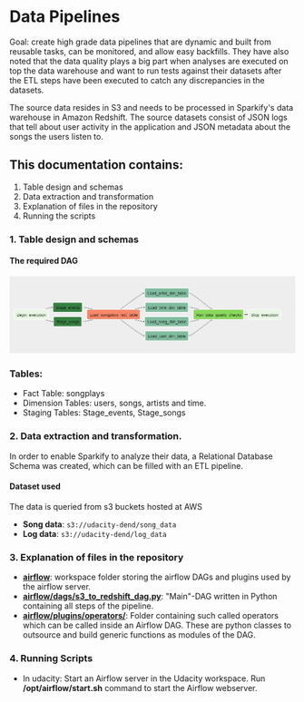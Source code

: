 # Data Pipelines

Goal: create high grade data pipelines that are dynamic and built from reusable tasks, can be monitored, and allow easy backfills. They have also noted that the data quality plays a big part when analyses are executed on top the data warehouse and want to run tests against their datasets after the ETL steps have been executed to catch any discrepancies in the datasets.

The source data resides in S3 and needs to be processed in Sparkify's data warehouse in Amazon Redshift. The source datasets consist of JSON logs that tell about user activity in the application and JSON metadata about the songs the users listen to.

## This documentation contains:

1. Table design and schemas
2. Data extraction and transformation
3. Explanation of files in the repository
4. Running the scripts

### 1. Table design and schemas
#### The required DAG

<img src="./images/airflow_dag.JPG?raw=true" width="800" />

### Tables:
- Fact Table: songplays
- Dimension Tables: users, songs, artists and time.
- Staging Tables: Stage_events, Stage_songs


### 2. Data extraction and transformation.

In order to enable Sparkify to analyze their data, a Relational Database Schema was created, which can be filled with an ETL pipeline.

#### Dataset used

The data is queried from s3 buckets hosted at AWS

* **Song data**: ```s3://udacity-dend/song_data```
* **Log data**: ```s3://udacity-dend/log_data```

### 3. Explanation of files in the repository

* **[airflow](airflow)**: workspace folder storing the airflow DAGs and plugins used by the airflow server.
* **[airflow/dags/s3_to_redshift_dag.py](airflow/dags/s3_to_redshift_dag.py)**: "Main"-DAG written in Python containing all steps of the pipeline.
* **[airflow/plugins/operators/](airflow/plugins/operators)**: Folder containing such called operators which can be called inside an Airflow DAG. These are python classes to outsource and build generic functions as modules of the DAG.

### 4. Running Scripts
- In udacity:  Start an Airflow server in the Udacity workspace. Run **/opt/airflow/start.sh**  command to start the Airflow webserver.
